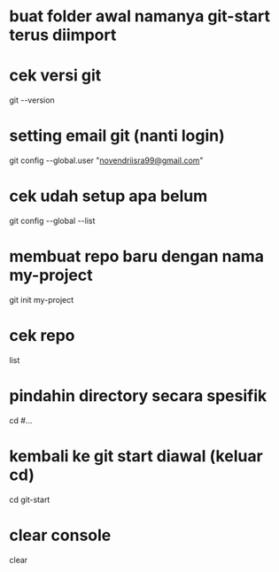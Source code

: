 # buat folder awal namanya git-start terus diimport

# cek versi git
git --version

# setting email git (nanti login)
git config --global.user "novendriisra99@gmail.com"

# cek udah setup apa belum
git config --global --list

# membuat repo baru dengan nama my-project
git init my-project

# cek repo
list

# pindahin directory secara spesifik
cd #...

# kembali ke git start diawal (keluar cd)
cd git-start

# clear console 
clear

